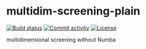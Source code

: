 # multidim-screening-plain

<!-- [![Release](https://img.shields.io/github/v/release/bsalanie/multidim-screening-plain)](https://img.shields.io/github/v/release/bsalanie/multidim-screening-plain) -->
[![Build status](https://img.shields.io/github/actions/workflow/status/bsalanie/multidim-screening-plain/main.yml?branch=main)](https://github.com/bsalanie/multidim-screening-plain/actions/workflows/main.yml?query=branch%3Amain)
[![Commit activity](https://img.shields.io/github/commit-activity/m/bsalanie/multidim-screening-plain)](https://img.shields.io/github/commit-activity/m/bsalanie/multidim-screening-plain)
[![License](https://img.shields.io/github/license/bsalanie/multidim-screening-plain)](https://img.shields.io/github/license/bsalanie/multidim-screening-plain)

multidimensional screening without Numba